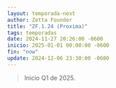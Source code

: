 ```yaml
---
layout: temporada-next
author: Zetta Founder
title: "ZF.1.24 (Proxima)"
tags: temporadas
date: 2024-11-27 20:26:00 -0600
inicio: 2025-01-01 00:00:00 -0600
fin: "now"
update: 2024-12-06 23:30:00 -0600
---
```


> Inicio Q1 de 2025.